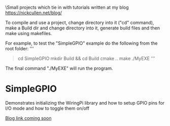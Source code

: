 \Small projects which tie in with tutorials written at my blog https://nickcullen.net/blog/

To compile and use a project, change directory into it ("cd" command), make a Build dir and change directory into it, generate build files and then make using makefiles.

For example, to test the "SimpleGPIO" example do the following from the root folder:
'''
> cd SimpleGPIO
> mkdir Build && cd Build
> cmake ..
> make
> ./MyEXE
'''

The final command "./MyEXE" will run the program.

# SimpleGPIO
Demonstrates initializing the WiringPi library and how to setup GPIO pins for I/O mode and how to toggle them on/off

[Blog link coming soon]("https://nickcullen.net/blog/")
